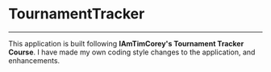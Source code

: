 # TournamentTracker
---

This application is built following **IAmTimCorey's Tournament Tracker Course**.
I have made my own coding style changes to the application, and enhancements. 


